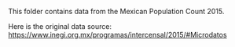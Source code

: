 This folder contains data from the Mexican Population Count 2015.

Here is the original data source: https://www.inegi.org.mx/programas/intercensal/2015/#Microdatos
